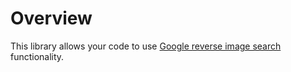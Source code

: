 # Overview
This library allows your code to use [Google reverse image search](https://support.google.com/websearch/answer/1325808?hl=en) functionality.
